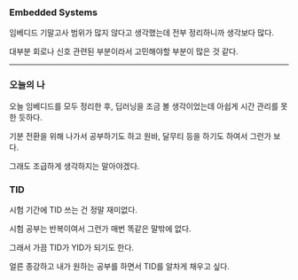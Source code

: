 ### Embedded Systems
임베디드 기말고사 범위가 많지 않다고 생각했는데 전부 정리하니까 생각보다 많다.

대부분 회로나 신호 관련된 부분이라서 고민해야할 부분이 많은 것 같다.

---

### 오늘의 나
오늘 임베디드를 모두 정리한 후, 딥러닝을 조금 볼 생각이었는데 아쉽게 시간 관리를 못한 듯하다.

기분 전환을 위해 나가서 공부하기도 하고 원바, 달무티 등을 하기도 하여서 그런가 보다.

그래도 조급하게 생각하지는 말아야겠다.

### TID
시험 기간에 TID 쓰는 건 정말 재미없다.

시험 공부는 반복이여서 그런가 매번 똑같은 말밖에 없다.

그래서 가끔 TID가 YID가 되기도 한다.

얼른 종강하고 내가 원하는 공부를 하면서 TID를 알차게 채우고 싶다.
